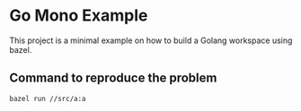 # Go Mono Example

This project is a minimal example on how to build a Golang workspace using bazel.


## Command to reproduce the problem

```bash
bazel run //src/a:a
```



